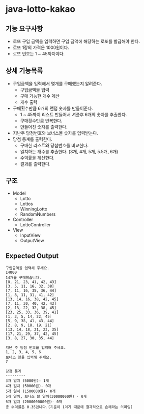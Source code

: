 # java-lotto-kakao

## 기능 요구사항
* 로또 구입 금액을 입력하면 구입 금액에 해당하는 로또를 발급해야 한다.
* 로또 1장의 가격은 1000원이다.
* 로또 번호는 1 ~ 45까지이다.

## 상세 기능목록
* 구입금액을 입력해서 몇개를 구매했는지 알려준다.
  * 구입금액을 입력
  * 구매 가능한 개수 계산
  * 개수 출력
* 구매횟수만큼 6개의 랜덤 숫자를 만들어준다.
  * 1 ~ 45까지 리스트 만들어서 셔플후 6개의 숫자를 추출한다.
  * 구매횟수만큼 반복한다.
  * 만들어진 숫자를 출력한다.
* 지난주 당첨번호와 보너스볼 숫자를 입력받는다.
* 당첨 통계를 출력한다.
  * 구매한 리스트와 당첨번호를 비교한다.
  * 일치하는 개수를 추출한다. (3개, 4개, 5개, 5.5개, 6개)
  * 수익률을 계산한다.
  * 결과를 출력한다.

## 구조
* Model
  * Lotto
  * Lottos
  * WinningLotto
  * RandomNumbers
* Controller
  * LottoController
* View
  * InputView
  * OutputView

## Expected Output
```
구입금액을 입력해 주세요.
14000
14개를 구매했습니다.
[8, 21, 23, 41, 42, 43]
[3, 5, 11, 16, 32, 38]
[7, 11, 16, 35, 36, 44]
[1, 8, 11, 31, 41, 42]
[13, 14, 16, 38, 42, 45]
[7, 11, 30, 40, 42, 43]
[2, 13, 22, 32, 38, 45]
[23, 25, 33, 36, 39, 41]
[1, 3, 5, 14, 22, 45]
[5, 9, 38, 41, 43, 44]
[2, 8, 9, 18, 19, 21]
[13, 14, 18, 21, 23, 35]
[17, 21, 29, 37, 42, 45]
[3, 8, 27, 30, 35, 44]

지난 주 당첨 번호를 입력해 주세요.
1, 2, 3, 4, 5, 6
보너스 볼을 입력해 주세요.
7

당첨 통계
---------
3개 일치 (5000원)- 1개
4개 일치 (50000원)- 0개
5개 일치 (1500000원)- 0개
5개 일치, 보너스 볼 일치(30000000원) - 0개
6개 일치 (2000000000원)- 0개
총 수익률은 0.35입니다.(기준이 1이기 때문에 결과적으로 손해라는 의미임)
```